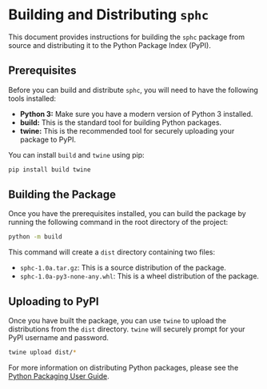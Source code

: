 # Building and Distributing `sphc`

This document provides instructions for building the `sphc` package from source and distributing it to the Python Package Index (PyPI).

## Prerequisites

Before you can build and distribute `sphc`, you will need to have the following tools installed:

*   **Python 3:** Make sure you have a modern version of Python 3 installed.
*   **build:** This is the standard tool for building Python packages.
*   **twine:** This is the recommended tool for securely uploading your package to PyPI.

You can install `build` and `twine` using pip:

```bash
pip install build twine
```

## Building the Package

Once you have the prerequisites installed, you can build the package by running the following command in the root directory of the project:

```bash
python -m build
```

This command will create a `dist` directory containing two files:

*   `sphc-1.0a.tar.gz`: This is a source distribution of the package.
*   `sphc-1.0a-py3-none-any.whl`: This is a wheel distribution of the package.

## Uploading to PyPI

Once you have built the package, you can use `twine` to upload the distributions from the `dist` directory. `twine` will securely prompt for your PyPI username and password.

```bash
twine upload dist/*
```

For more information on distributing Python packages, please see the [Python Packaging User Guide](https://packaging.python.org/en/latest/tutorials/packaging-projects/).

